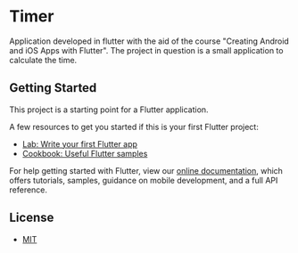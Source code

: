 # Timer

Application developed in flutter with the aid of the course "Creating Android and iOS Apps with Flutter".
The project in question is a small application to calculate the time.

## Getting Started

This project is a starting point for a Flutter application.

A few resources to get you started if this is your first Flutter project:

- [Lab: Write your first Flutter app](https://flutter.dev/docs/get-started/codelab)
- [Cookbook: Useful Flutter samples](https://flutter.dev/docs/cookbook)

For help getting started with Flutter, view our
[online documentation](https://flutter.dev/docs), which offers tutorials,
samples, guidance on mobile development, and a full API reference.

## License

- <a href="https://github.com/marcusv77/App-Flutter-Cronometro/blob/master/LICENSE">MIT</a>
